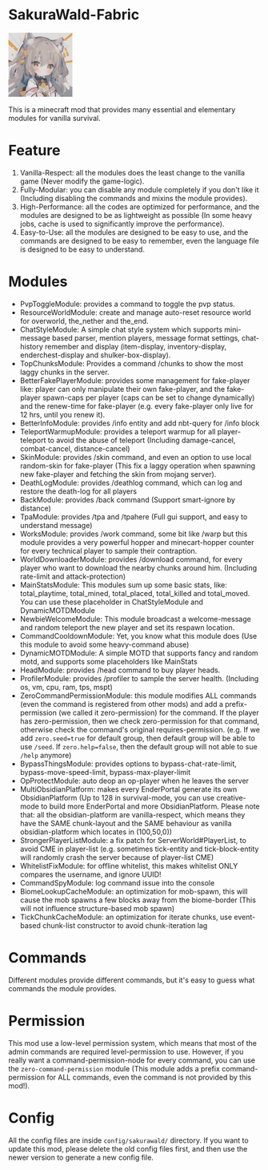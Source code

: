 # SakuraWald-Fabric
<img src="src/main/resources/assets/sakurawald/icon.png" width="128">

This is a minecraft mod that provides many essential and elementary modules for vanilla survival.

# Feature
1. Vanilla-Respect: all the modules does the least change to the vanilla game (Never modify the game-logic).
2. Fully-Modular: you can disable any module completely if you don't like it (Including disabling the commands and
   mixins the module provides).
3. High-Performance: all the codes are optimized for performance, and the modules are designed to be as lightweight as
   possible (In some heavy jobs, cache is used to significantly improve the performance).
4. Easy-to-Use: all the modules are designed to be easy to use, and the commands are designed to be easy to remember, even the language file is designed to be easy to understand.

# Modules
- PvpToggleModule: provides a command to toggle the pvp status.
- ResourceWorldModule: create and manage auto-reset resource world for overworld, the_nether and the_end. 
- ChatStyleModule: A simple chat style system which supports mini-message based parser, mention players, message format settings, chat-history remember and display (item-display, inventory-display, enderchest-display and shulker-box-display).
- TopChunksModule: Provides a command /chunks to show the most laggy chunks in the server. 
- BetterFakePlayerModule: provides some management for fake-player like: player can only manipulate their own fake-player, and the fake-player spawn-caps per player (caps can be set to change dynamically) and the renew-time for fake-player (e.g. every fake-player only live for 12 hrs, until you renew it).
- BetterInfoModule: provides /info entity and add nbt-query for /info block
- TeleportWarmupModule: provides a teleport warmup for all player-teleport to avoid the abuse of teleport (Including damage-cancel, combat-cancel, distance-cancel)
- SkinModule: provides /skin command, and even an option to use local random-skin for fake-player (This fix a laggy operation when spawning new fake-player and fetching the skin from mojang server).
- DeathLogModule: provides /deathlog command, which can log and restore the death-log for all players 
- BackModule: provides /back command (Support smart-ignore by distance)
- TpaModule: provides /tpa and /tpahere (Full gui support, and easy to understand message)
- WorksModule: provides /work command, some bit like /warp but this module provides a very powerful hopper and minecart-hopper counter for every technical player to sample their contraption.
- WorldDownloaderModule: provides /download command, for every player who want to download the nearby chunks around him. (Including rate-limit and attack-protection)
- MainStatsModule: This modules sum up some basic stats, like: total_playtime, total_mined, total_placed, total_killed and total_moved. You can use these placeholder in ChatStyleModule and DynamicMOTDModule
- NewbieWelcomeModule: This module broadcast a welcome-message and random teleport the new player and set its respawn location.
- CommandCooldownModule: Yet, you know what this module does (Use this module to avoid some heavy-command abuse)
- DynamicMOTDModule: A simple MOTD that supports fancy and random motd, and supports some placeholders like MainStats
- HeadModule: provides /head command to buy player heads.
- ProfilerModule: provides /profiler to sample the server health. (Including os, vm, cpu, ram, tps, mspt)
- ZeroCommandPermissionModule: this module modifies ALL commands (even the command is registered from other mods) and add a prefix-permission (we called it zero-permission) for the command. If the player has zero-permission, then we check zero-permission for that command, otherwise check the command's original requires-permission. (e.g. If we add `zero.seed=true` for default group, then default group will be able to use `/seed`. If `zero.help=false`, then the default group will not able to sue `/help` anymore)
- BypassThingsModule: provides options to bypass-chat-rate-limit, bypass-move-speed-limit, bypass-max-player-limit
- OpProtectModule: auto deop an op-player when he leaves the server
- MultiObsidianPlatform: makes every EnderPortal generate its own ObsidianPlatform (Up to 128 in survival-mode, you can use creative-mode to build more EnderPortal and more ObsidianPlatform. Please note that: all the obsidian-platform are vanilla-respect, which means they have the SAME chunk-layout and the SAME behaviour as vanilla obsidian-platform which locates in (100,50,0))
- StrongerPlayerListModule: a fix patch for ServerWorld#PlayerList, to avoid CME in player-list (e.g. sometimes tick-entity and tick-block-entity will randomly crash the server because of player-list CME)
- WhitelistFixModule: for offline whitelist, this makes whitelist ONLY compares the username, and ignore UUID!
- CommandSpyModule: log command issue into the console
- BiomeLookupCacheModule: an optimization for mob-spawn, this will cause the mob spawns a few blocks away from the biome-border (This will not influence structure-based mob spawn)
- TickChunkCacheModule: an optimization for iterate chunks, use event-based chunk-list constructor to avoid chunk-iteration lag

# Commands
Different modules provide different commands, but it's easy to guess what commands the module provides.

# Permission
This mod use a low-level permission system, which means that most of the admin commands are required level-permission to use. However, if you really want a command-permission-node for every command, you can use the `zero-command-permission` module (This module adds a prefix command-permission for ALL commands, even the command is not provided by this mod!).

# Config
All the config files are inside `config/sakurawald/` directory.
If you want to update this mod, please delete the old config files first, and then use the newer version to generate a new config file.